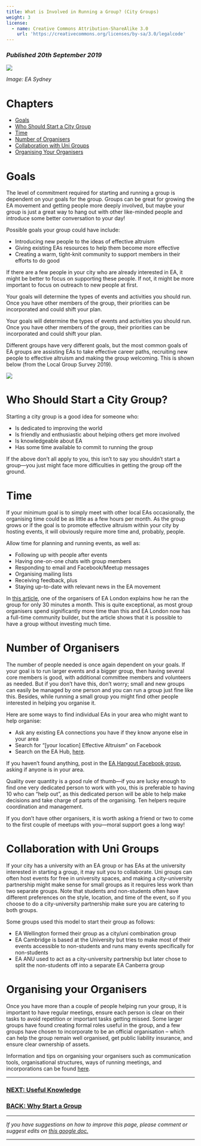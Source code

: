 ```yaml
---
title: What is Involved in Running a Group? (City Groups)
weight: 3
license:
  - name: Creative Commons Attribution-ShareAlike 3.0
    url: 'https://creativecommons.org/licenses/by-sa/3.0/legalcode'
---
```

### _Published 20th September 2019_

<p class="large_image_wrapper">
<img src="/img/startsydney2.jpg" />
</p>

_Image: EA Sydney_

# Chapters
* <a href="#goals">Goals</a>
* <a href="#whostartcitygroup">Who Should Start a City Group</a>
* <a href="#time">Time</a>
* <a href="#coorganisers">Number of Organisers</a>
* <a href="#collaborationunigroups">Collaboration with Uni Groups</a>
* <a href="#organisingyourorganisers">Organising Your Organisers</a>

<a name ="goals"></a>
# Goals

The level of commitment required for starting and running a group is dependent on your goals for the group. Groups can be great for growing the EA movement and getting people more deeply involved, but maybe your group is just a great way to hang out with other like-minded people and introduce some better conversation to your day!

Possible goals your group could have include:

* Introducing new people to the ideas of effective altruism
* Giving existing EAs resources to help them become more effective
* Creating a warm, tight-knit community to support members in their efforts to do good

If there are a few people in your city who are already interested in EA, it might be better to focus on supporting these people. If not, it might be more important to focus on outreach to new people at first.

Your goals will determine the types of events and activities you should run. Once you have other members of the group, their priorities can be incorporated and could shift your plan.

Your goals will determine the types of events and activities you should run. Once you have other members of the group, their priorities can be incorporated and could shift your plan.

Different groups have very different goals, but the most common goals of EA groups are assisting EAs to take effective career paths, recruiting new people to effective altruism and making the group welcoming. This is shown below (from the Local Group Survey 2019).

<a href="/img/localgroupfocus.png">
<p class="xl_image_wrapper">
<img src="/img/localgroupfocus.png" />
</p>
</a>

<a name ="whostartcitygroup"></a>
# Who Should Start a City Group?

Starting a city group is a good idea for someone who:

* Is dedicated to improving the world
* Is friendly and enthusiastic about helping others get more involved
* Is knowledgeable about EA
* Has some time available to commit to running the group

If the above don’t all apply to you, this isn’t to say you shouldn’t start a group—you just might face more difficulties in getting the group off the ground.

<a name ="time"></a>
# Time

If your minimum goal is to simply meet with other local EAs occasionally, the organising time could be as little as a few hours per month. As the group grows or if the goal is to promote effective altruism within your city by hosting events, it will obviously require more time and, probably, people.

Allow time for planning and running events, as well as:

* Following up with people after events
* Having one-on-one chats with group members
* Responding to email and Facebook/Meetup messages
* Organising mailing lists
* Receiving feedback, plus
* Staying up-to-date with relevant news in the EA movement

In   <a target="_blank" href=" https://forum.effectivealtruism.org/posts/2NsnGWtC2jxLxEQYR/how-i-organise-a-growing-effective-altruism-group-in-a-big ">this article</a>, one of the organisers of EA London explains how he ran the group for only 30 minutes a month. This is quite exceptional, as most group organisers spend significantly more time than this and EA London now has a full-time community builder, but the article shows that it is possible to have a group without investing much time.

<a name="coorganisers"></a>
# Number of Organisers

The number of people needed is once again dependent on your goals. If your goal is to run larger events and a bigger group, then having several core members is good, with additional committee members and volunteers as needed. But if you don’t have this, don’t worry; small and new groups can easily be managed by one person and you can run a group just fine like this. Besides, while running a small group you might find other people interested in helping you organise it.

Here are some ways to find individual EAs in your area who might want to help organise:

* Ask any existing EA connections you have if they know anyone else in your area
* Search for “[your location] Effective Altruism” on Facebook
* Search on the EA Hub, <a target=”_blank” href="https://eahub.org/profiles/">here</a>.

If you haven’t found anything, post in the <a target="_blank" href="https://www.facebook.com/groups/eahangout/">EA Hangout Facebook group</a>, asking if anyone is in your area.

Quality over quantity is a good rule of thumb—if you are lucky enough to find one very dedicated person to work with you, this is preferable to having 10 who can “help out”, as this dedicated person will be able to help make decisions and take charge of parts of the organising. Ten helpers require coordination and management.

If you don’t have other organisers, it is worth asking a friend or two to come to the first couple of meetups with you—moral support goes a long way!

<a name ="collaborationunigroups"></a>
# Collaboration with Uni Groups

If your city has a university with an EA group or has EAs at the university interested in starting a group, it may suit you to collaborate. Uni groups can often host events for free in university spaces, and making a city-university partnership might make sense for small groups as it requires less work than two separate groups. Note that students and non-students often have different preferences on the style, location, and time of the event, so if you choose to do a city-university partnership make sure you are catering to both groups.

Some groups used this model to start their group as follows:

* EA Wellington formed their group as a city/uni combination group
* EA Cambridge is based at the University but tries to make most of their events accessible to non-students and runs many events specifically for non-students
* EA ANU used to act as a city-university partnership but later chose to split the non-students off into a separate EA Canberra group

<a name ="organisingyourorganisers"></a>
# Organising your Organisers

Once you have more than a couple of people helping run your group, it is important to have regular meetings, ensure each person is clear on their tasks to avoid repetition or important tasks getting missed. Some larger groups have found creating formal roles useful in the group, and a few groups have chosen to incorporate to be an official organisation – which can help the group remain well organised, get public liability insurance, and ensure clear ownership of assets.

Information and tips on organising your organisers such as communication tools, organisational structures, ways of running meetings, and incorporations can be found <a target="_blank" href="/tips/">here</a>.

<hr>

### [NEXT: Useful Knowledge](/start/knowledge/)

### [BACK: Why Start a Group](/start/why/)

<hr>

_If you have suggestions on how to improve this page, please comment or suggest edits on_ <a target="_blank" href="https://docs.google.com/document/d/1-RT4Ubl6COjQLyTWsHqW-taw-otXwmxWp1lziVjP2sk/edit?usp=sharing">_this google doc._</a>

<hr>
